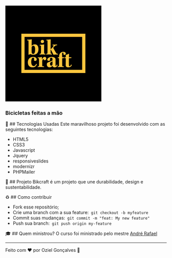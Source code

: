![Markdown Logo](https://raw.githubusercontent.com/ExpertMicro/bikcraft/master/img/og-image.png)

### Bicicletas feitas a mão

:rocket: ## Tecnologias Usadas
Este maravilhoso projeto foi desenvolvido com as seguintes tecnologias:
* HTML5
* CSS3
* Javascript
* Jquery
* responsiveslides
* modernizr
* PHPMailer

:muscle: ## Projeto
Bikcraft é um projeto que une durabilidade, design e sustentabilidade.

:recycle: ## Como contribuir
* Fork esse repositório;
* Crie uma branch com a sua feature:` git checkout -b myfeature`
* Commit suas mudanças:` git commit -m "feat: My new feature"`
* Push sua branch:` git push origin my-feature`

:mortar_board: ## Quem ministrou?
O curso foi ministrado pelo mestre [André Rafael](https://github.com/origamid)

---

Feito com :heart: por Oziel Gonçalves :wave:


